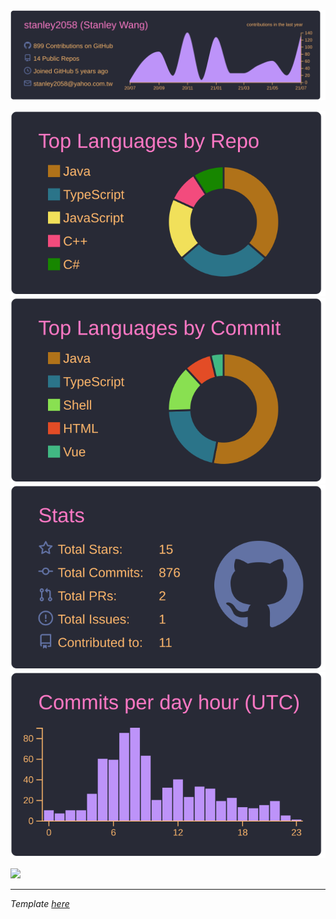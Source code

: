 <img src="https://raw.githubusercontent.com/stanley2058/stanley2058/master/profile-summary-card-output/dracula/0-profile-details.svg" width="691">

![](https://raw.githubusercontent.com/stanley2058/stanley2058/master/profile-summary-card-output/dracula/1-repos-per-language.svg) ![](https://raw.githubusercontent.com/stanley2058/stanley2058/master/profile-summary-card-output/dracula/2-most-commit-language.svg)
![](https://raw.githubusercontent.com/stanley2058/stanley2058/master/profile-summary-card-output/dracula/3-stats.svg) ![](https://raw.githubusercontent.com/stanley2058/stanley2058/master/profile-summary-card-output/dracula/4-productive-time.svg)
[](https://github.com/vn7n24fzkq/github-profile-summary-cards)

<img src="https://wakatime.com/share/@stanley2058/0165d1e9-c1c6-4e6e-bd94-a7358af6fd34.svg" width="679">

---

*Template [here](https://github.com/vn7n24fzkq/github-profile-summary-cards)*
